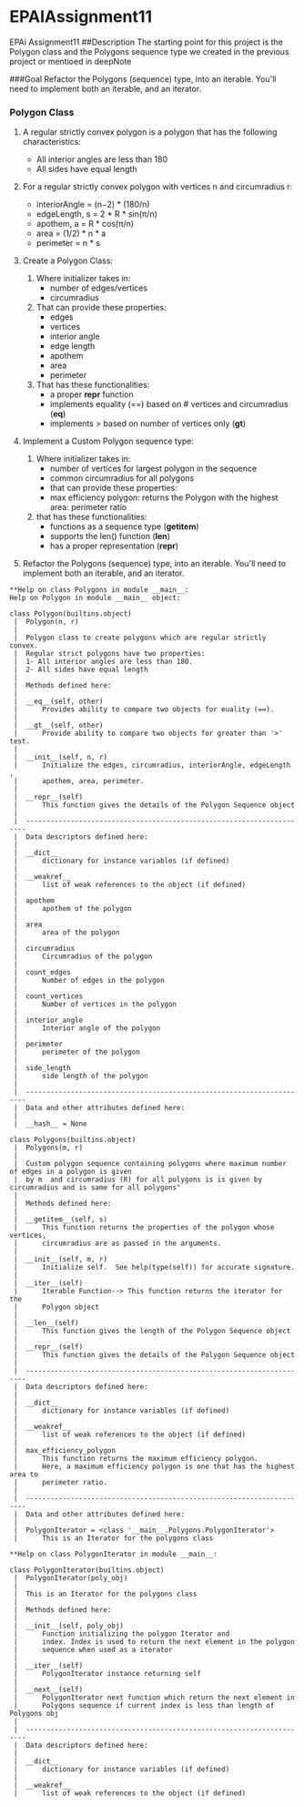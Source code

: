 # EPAIAssignment11
EPAi Assignment11
##Description
The starting point for this project is the Polygon class and the Polygons sequence type we created in the previous project or mentioed in deepNote

###Goal
Refactor the Polygons (sequence) type, into an iterable. You'll need to implement both an iterable, and an iterator.

### Polygon Class
1. A regular strictly convex polygon is a polygon that has the following characteristics:
    * All interior angles are less than 180
    * All sides have equal length

2. For a regular strictly convex polygon with vertices n and circumradius r:
    * interiorAngle = (n−2) * (180/n)
    * edgeLength, s = 2 * R * sin(π/n) 
    * apothem, a = R * cos(π/n)
    * area = (1/2) * n * a
    * perimeter = n * s
3. Create a Polygon Class:
     
     1. Where initializer takes in:
        * number of edges/vertices
        * circumradius
      2. That can provide these properties:
          * edges
          * vertices
          * interior angle
          * edge length
          * apothem
          * area
          * perimeter
      3. That has these functionalities:
          * a proper __repr__ function
          * implements equality (==) based on # vertices and circumradius (__eq__)
          * implements > based on number of vertices only (__gt__)

4.  Implement a Custom Polygon sequence type:
    
    1. Where initializer takes in:
        * number of vertices for largest polygon in the sequence
        * common circumradius for all polygons
        * that can provide these properties:
        * max efficiency polygon: returns the Polygon with the highest area: perimeter ratio
     2. that has these functionalities:
        * functions as a sequence type (__getitem__)
        * supports the len() function (__len__)
        * has a proper representation (__repr__)

5.  Refactor the Polygons (sequence) type, into an iterable. You'll need to implement both an iterable, and an iterator.

```
**Help on class Polygons in module __main__:
Help on Polygon in module __main__ object:

class Polygon(builtins.object)
 |  Polygon(n, r)
 |  
 |  Polygon class to create polygons which are regular strictly convex.
 |  Regular strict polygons have two properties:
 |  1- All interior angles are less than 180.
 |  2- All sides have equal length
 |  
 |  Methods defined here:
 |  
 |  __eq__(self, other)
 |      Provides ability to compare two objects for euality (==).
 |  
 |  __gt__(self, other)
 |      Provide ability to compare two objects for greater than '>' test.
 |  
 |  __init__(self, n, r)
 |      Initialize the edges, circumradius, interiorAngle, edgeLength ,
 |      apothem, area, perimeter.
 |  
 |  __repr__(self)
 |      This function gives the details of the Polygon Sequence object
 |  
 |  ----------------------------------------------------------------------
 |  Data descriptors defined here:
 |  
 |  __dict__
 |      dictionary for instance variables (if defined)
 |  
 |  __weakref__
 |      list of weak references to the object (if defined)
 |  
 |  apothem
 |      apothem of the polygon
 |  
 |  area
 |      area of the polygon
 |  
 |  circumradius
 |      Circumradius of the polygon
 |  
 |  count_edges
 |      Number of edges in the polygon
 |  
 |  count_vertices
 |      Number of vertices in the polygon
 |  
 |  interior_angle
 |      Interior angle of the polygon
 |  
 |  perimeter
 |      perimeter of the polygon
 |  
 |  side_length
 |      side length of the polygon
 |  
 |  ----------------------------------------------------------------------
 |  Data and other attributes defined here:
 |  
 |  __hash__ = None

class Polygons(builtins.object)
 |  Polygons(m, r)
 |  
 |  Custom polygon sequence containing polygons where maximum number of edges in a polygon is given
 |  by m  and circumradius (R) for all polygons is is given by circumradius and is same for all polygons"
 |  
 |  Methods defined here:
 |  
 |  __getitem__(self, s)
 |      This function returns the properties of the polygon whose vertices, 
 |      circumradius are as passed in the arguments.
 |  
 |  __init__(self, m, r)
 |      Initialize self.  See help(type(self)) for accurate signature.
 |  
 |  __iter__(self)
 |      Iterable Function--> This function returns the iterator for the 
 |      Polygon object
 |  
 |  __len__(self)
 |      This function gives the length of the Polygon Sequence object
 |  
 |  __repr__(self)
 |      This function gives the details of the Polygon Sequence object
 |  
 |  ----------------------------------------------------------------------
 |  Data descriptors defined here:
 |  
 |  __dict__
 |      dictionary for instance variables (if defined)
 |  
 |  __weakref__
 |      list of weak references to the object (if defined)
 |  
 |  max_efficiency_polygon
 |      This function returns the maximum efficiency polygon.
 |      Here, a maximum efficiency polygon is one that has the highest area to
 |      perimeter ratio.
 |  
 |  ----------------------------------------------------------------------
 |  Data and other attributes defined here:
 |  
 |  PolygonIterator = <class '__main__.Polygons.PolygonIterator'>
 |      This is an Iterator for the polygons class

**Help on class PolygonIterator in module __main__:

class PolygonIterator(builtins.object)
 |  PolygonIterator(poly_obj)
 |  
 |  This is an Iterator for the polygons class
 |  
 |  Methods defined here:
 |  
 |  __init__(self, poly_obj)
 |      Function initializing the polygon Iterator and
 |      index. Index is used to return the next element in the polygon
 |      sequence when used as a iterator
 |  
 |  __iter__(self)
 |      PolygonIterator instance returning self
 |  
 |  __next__(self)
 |      PolygonIterator next function which return the next element in 
 |      Polygons sequence if current index is less than length of Polygons obj
 |  
 |  ----------------------------------------------------------------------
 |  Data descriptors defined here:
 |  
 |  __dict__
 |      dictionary for instance variables (if defined)
 |  
 |  __weakref__
 |      list of weak references to the object (if defined)
 ```
